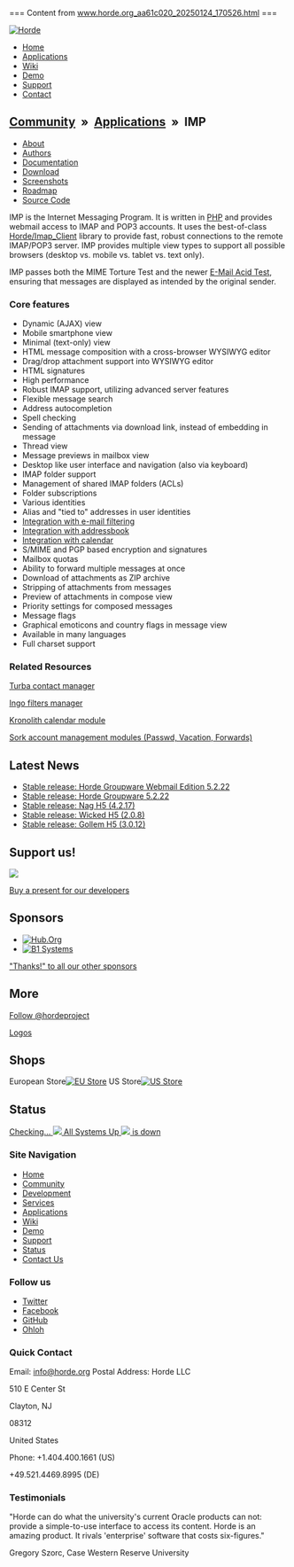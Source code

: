 === Content from www.horde.org_aa61c020_20250124_170526.html ===

[![Horde](https://www.horde.org/images/logo.png)](/ "Horde")

* [Home](/ "Home")
* [Applications](/apps "Applications")
* [Wiki](http://wiki.horde.org "Wiki")
* [Demo](http://demo.horde.org "Demo")
* [Support](/support "Support")
* [Contact](/contact "Contact Us")

## [Community](/community)  »  [Applications](/apps)  »  IMP

* [About](/apps/imp)
* [Authors](/apps/imp/authors)
* [Documentation](/apps/imp/docs)
* [Download](/download/imp)
* [Screenshots](/apps/imp/screenshots)
* [Roadmap](/apps/imp/roadmap)
* [Source Code](https://github.com/horde/imp/)

IMP is the Internet Messaging Program. It is written in [PHP](http://www.php.net/) and provides webmail access to IMAP
and POP3 accounts. It uses the best-of-class
[Horde/Imap\_Client](http://dev.horde.org/imap_client/) library to
provide fast, robust connections to the remote IMAP/POP3 server. IMP provides
multiple view types to support all possible browsers (desktop vs. mobile vs.
tablet vs. text only).

IMP passes both the
MIME Torture
Test and the newer
[E-Mail Acid Test](http://www.email-standards.org/acid-test/),
ensuring that messages are displayed as intended by the original sender.

### Core features

* Dynamic (AJAX) view
* Mobile smartphone view
* Minimal (text-only) view
* HTML message composition with a cross-browser WYSIWYG editor
* Drag/drop attachment support into WYSIWYG editor
* HTML signatures
* High performance
* Robust IMAP support, utilizing advanced server features
* Flexible message search
* Address autocompletion
* Spell checking
* Sending of attachments via download link, instead of embedding in message
* Thread view
* Message previews in mailbox view
* Desktop like user interface and navigation (also via keyboard)
* IMAP folder support
* Management of shared IMAP folders (ACLs)
* Folder subscriptions
* Various identities
* Alias and "tied to" addresses in user identities
* [Integration with e-mail filtering](/apps/ingo)
* [Integration with addressbook](/apps/turba)
* [Integration with calendar](/apps/kronolith)
* S/MIME and PGP based encryption and signatures
* Mailbox quotas
* Ability to forward multiple messages at once
* Download of attachments as ZIP archive
* Stripping of attachments from messages
* Preview of attachments in compose view
* Priority settings for composed messages
* Message flags
* Graphical emoticons and country flags in message view
* Available in many languages
* Full charset support

### Related Resources

[Turba contact manager](/apps/turba)

[Ingo filters manager](/apps/ingo)

[Kronolith calendar module](/apps/kronolith)

[Sork account management modules (Passwd, Vacation, Forwards)](/apps/sork)

## Latest News

* [Stable release: Horde Groupware Webmail Edition 5.2.22](https://lists.horde.org/archives/announce/2017/001263.html)
* [Stable release: Horde Groupware 5.2.22](https://lists.horde.org/archives/announce/2017/001262.html)
* [Stable release: Nag H5 (4.2.17)](https://lists.horde.org/archives/announce/2017/001259.html)
* [Stable release: Wicked H5 (2.0.8)](https://lists.horde.org/archives/announce/2017/001261.html)
* [Stable release: Gollem H5 (3.0.12)](https://lists.horde.org/archives/announce/2017/001260.html)

## Support us!

![](https://www.paypalobjects.com/en_US/i/scr/pixel.gif)

[Buy a present for our developers](/community/team)

## Sponsors

* [![Hub.Org](https://www.horde.org/images/hub.png)](https://hub.org/?ri=765)
* [![B1 Systems](https://www.horde.org/images/b1systems.jpg)](https://b1-systems.de/)

["Thanks!" to all our other sponsors](/thanks)

## More

[Follow @hordeproject](http://twitter.com/hordeproject)

[Logos](/logos)

## Shops

European Store[![EU Store](https://www.horde.org/images/store-eu.png)](/shop/eu)
US Store[![US Store](https://www.horde.org/images/store-us.jpg)](/shop/us)
## Status

[Checking...
![](https://www.horde.org/images/up.png) All Systems Up
![](https://www.horde.org/images/down.png)  is down](http://status.horde.org)

### Site Navigation

* [Home](/ "Home")
* [Community](/community "Community")
* [Development](/development "Development")
* [Services](/services "Services")
* [Applications](/apps "Applications")
* [Wiki](http://wiki.horde.org "Wiki")
* [Demo](http://demo.horde.org "Demo")
* [Support](/support "Support")
* [Status](http://status.horde.org "System Status")
* [Contact Us](/contact "Contact Us")

### Follow us

* [Twitter](http://www.twitter.com/hordeproject)
* [Facebook](http://www.facebook.com/hordeproject)
* [GitHub](http://github.com/horde)
* [Ohloh](https://www.ohloh.net/p/horde)

### Quick Contact

Email:
info@horde.org
Postal Address:
Horde LLC

510 E Center St

Clayton, NJ

08312

United States

Phone:
+1.404.400.1661 (US)

+49.521.4469.8995 (DE)

### Testimonials

"Horde can do what the university's current Oracle products can not: provide a simple-to-use interface to access its content. Horde is an amazing product. It rivals 'enterprise' software that costs six-figures."

Gregory Szorc, Case Western Reserve University


